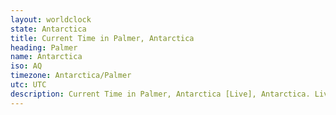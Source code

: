 ```yaml
---
layout: worldclock
state: Antarctica
title: Current Time in Palmer, Antarctica
heading: Palmer
name: Antarctica
iso: AQ
timezone: Antarctica/Palmer
utc: UTC
description: Current Time in Palmer, Antarctica [Live], Antarctica. Live update now time in Palmer, timezone Antarctica/Palmer, UTC, Country ISO code & Current Local Time.
---
```


